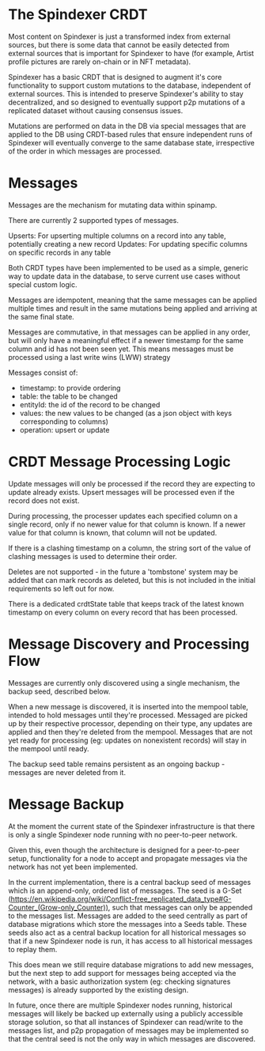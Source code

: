 # The Spindexer CRDT

Most content on Spindexer is just a transformed index from external sources, but there is some data that cannot be easily detected from external sources that is important for Spindexer to have (for example, Artist profile pictures are rarely on-chain or in NFT metadata).

Spindexer has a basic CRDT that is designed to augment it's core functionality to support custom mutations to the database, independent of external sources. This is intended to preserve Spindexer's ability to stay decentralized, and so designed to eventually support p2p mutations of a replicated dataset without causing consensus issues.

Mutations are performed on data in the DB via special messages that are applied to the DB using CRDT-based rules that ensure independent runs of Spindexer will eventually converge to the same database state, irrespective of the order in which messages are processed.

# Messages
Messages are the mechanism for mutating data within spinamp.

There are currently 2 supported types of messages.

Upserts: For upserting multiple columns on a record into any table, potentially creating a new record
Updates: For updating specific columns on specific records in any table

Both CRDT types have been implemented to be used as a simple, generic way to update data in the database, to serve current use cases without special custom logic.

Messages are idempotent, meaning that the same messages can be applied multiple times and result in the same mutations being applied and arriving at the same final state.

Messages are commutative, in that messages can be applied in any order, but will only have a meaningful effect if a newer timestamp for the same column and id has not been seen yet. This means messages must be processed using a last write wins (LWW) strategy

Messages consist of:
 -  timestamp: to provide ordering
 -  table: the table to be changed
 -  entityId: the id of the record to be changed
 -  values: the new values to be changed (as a json object with keys corresponding to columns)
 -  operation: upsert or update

# CRDT Message Processing Logic

Update messages will only be processed if the record they are expecting to update already exists.
Upsert messages will be processed even if the record does not exist.

During processing, the processer updates each specified column on a single record, only if no newer value for that column is known. If a newer value for that column is known, that column will not be updated.

If there is a clashing timestamp on a column, the string sort of the value of clashing messages is used to determine their order.

Deletes are not supported - in the future a 'tombstone' system may be added that can mark records as deleted, but this is not included in the initial requirements so left out for now.

There is a dedicated crdtState table that keeps track of the latest known timestamp on every column on every record that has been processed.

# Message Discovery and Processing Flow

Messages are currently only discovered using a single mechanism, the backup seed, described below.

When a new message is discovered, it is inserted into the mempool table, intended to hold messages until they're processed. Messaged are picked up by their respective processor, depending on their type, any updates are applied and then they're deleted from the mempool. Messages that are not yet ready for processing (eg: updates on nonexistent records) will stay in the mempool until ready.

The backup seed table remains persistent as an ongoing backup - messages are never deleted from it.

# Message Backup

At the moment  the current state of the Spindexer infrastructure is that there is only a single Spindexer node running with no peer-to-peer network.

Given this, even though the architecture is designed for a peer-to-peer setup, functionality for a node to accept and propagate messages via the network has not yet been implemented.

In the current implementation, there is a central backup seed of messages which is an append-only, ordered list of messages. The seed is a G-Set (https://en.wikipedia.org/wiki/Conflict-free_replicated_data_type#G-Counter_(Grow-only_Counter)), such that messages can only be appended to the messages list. Messages are added to the seed centrally as part of database migrations which store the messages into a Seeds table. These seeds also act as a central backup location for all historical messages so that if a new Spindexer node is run, it has access to all historical messages to replay them.

This does mean we still require database migrations to add new messages, but the next step to add support for messages being accepted via the network, with a basic authorization system (eg: checking signatures messages) is already supported by the existing design.

In future, once there are multiple Spindexer nodes running, historical messages will likely be backed up externally using a publicly accessible storage solution, so that all instances of Spindexer can read/write to the messages list, and p2p propagation of messages may be implemented so that the central seed is not the only way in which messages are discovered.
